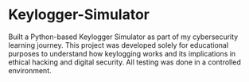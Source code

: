 # Keylogger-Simulator
Built a Python-based Keylogger Simulator as part of my cybersecurity learning journey. This project was developed solely for educational purposes to understand how keylogging works and its implications in ethical hacking and digital security. All testing was done in a controlled environment.
